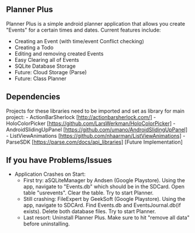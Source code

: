 Planner Plus
----------
Planner Plus is a simple android planner application that allows you create "Events" for a certain times and dates.
Current features include:
    
  - Creating an Event (with time/event Conflict checking)
  - Creating a Todo
  - Editing and removing created Events
  - Easy Clearing all of Events
  - SQLite Database Storage
  - Future: Cloud Storage (Parse)
  - Future: Class Planner

Dependencies
----------
Projects for these libraries need to be imported and set as library for main project:
	-	ActionBarSherlock [http://actionbarsherlock.com/]
	-	HoloColorPicker [https://github.com/LarsWerkman/HoloColorPicker]
	-	AndroidSlidingUpPanel [https://github.com/umano/AndroidSlidingUpPanel]
	-	ListViewAnimations [https://github.com/nhaarman/ListViewAnimations]
	-	ParseSDK [https://parse.com/docs/api_libraries] [Future Implementation]
	
If you have Problems/Issues
----------
* Application Crashes on Start:
	-	First try: aSQLiteManager by Andsen (Google Playstore). Using the app, navigate to "Events.db" which should be in the SDCard. Open table "usrevents". Clear the table. Try to start Planner.
	-	Still crashing: FileExpert by GeekSoft (Google Playstore). Using the app, navigate to SDCArd. Find Events.db and EventsJournal.db(if exists). Delete both database files. Try to start Planner.
	-	Last resort: Uninstall Planner Plus. Make sure to hit "remove all data" before uninstalling.